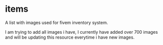 # items
A list with images used for fivem inventory system.

I am trying to add all images i have, I currently have added over 700 images and will be updating this resource everytime i have new images.

